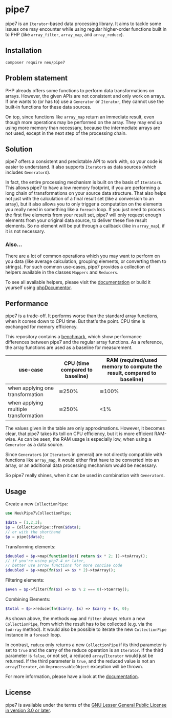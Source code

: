 # pipe7
pipe7 is an `Iterator`-based data processing library.
It aims to tackle some issues one may encounter while using regular higher-order functions built in to PHP (like `array_filter`, `array_map`, and `array_reduce`).

## Installation
`composer require neu/pipe7`

## Problem statement
PHP already offers some functions to perform data transformations on arrays.
However, the given APIs are not consistent and only work on arrays.
If one wants to (or has to) use a `Generator` or `Iterator`, they cannot use the built-in functions for these data sources.

On top, since functions like `array_map` return an immediate result, even though more operations may be performed on the array.
They may end up using more memory than necessary, because the intermediate arrays are not used, except in the next step of the processing chain.

## Solution
pipe7 offers a consistent and predictable API to work with, so your code is easier to understand.
It also supports `Iterator`s as data sources (which includes `Generator`s).

In fact, the entire processing mechanism is built on the basis of `Iterator`s.
This allows pipe7 to have a low memory footprint, if you are performing a long chain of transformations on your source data structure.
That also helps not just with the calculation of a final result set (like a conversion to an array), but it also allows you to only trigger
a computation on the elements you really need in something like a `foreach` loop.
If you just need to process the first five elements from your result set, pipe7 will only request enough elements from your original data source, to deliver these five result elements.
So no element will be put through a callback (like in `array_map`), if it is not necessary.

### Also...
There are a lot of common operations which you may want to perform on you data (like average calculation, grouping elements, or converting them to strings).
For such common use-cases, pipe7 provides a collection of helpers available in the classes `Mappers` and `Reducers`.

To see all available helpers, please visit the [documentation](https://docs.pipe7.joern-neumeyer.de/) or build it yourself using [phpDocumentor](https://phpdoc.org/).

## Performance
pipe7 is a trade-off. It performs worse than the standard array functions, when it comes down to CPU time.
But that's the point. CPU time is exchanged for memory efficiency.

This repository contains a [benchmark](./benchmark.php), which show performance differences between pipe7 and the regular array functions.
As a reference, the array functions are used as a baseline for measurement.

<table>
  <thead>
    <tr>
      <th>use-case</th>
      <th>CPU (time compared to baseline)</th>
      <th>RAM (required/used memory to compute the result, compared to baseline)</th>
    </tr>
  </thead>
  <tbody>
    <tr>
      <td>when applying one transformation</td>
      <td>&cong;250%</td>
      <td>&cong;100%</td>
    </tr>
    <tr>
      <td>when applying multiple transformation</td>
      <td>&cong;250%</td>
      <td>&lt;1%</td>
    </tr>
  </tbody>
</table>

The values given in the table are only approximations.
However, it becomes clear, that pipe7 takes its toll on CPU efficiency, but it is more efficient RAM-wise.
As can be seen, the RAM usage is especially low, when using a `Generator` as a data source.

Since `Generator`s (or `Iterator`s in general) are not directly compatible with functions like `array_map`, it would either
first have to be converted into an array, or an additional data processing mechanism would be necessary.

So pipe7 really shines, when it can be used in combination with `Generator`s.

## Usage
Create a new `CollectionPipe`:
```php
use Neu\Pipe7\CollectionPipe;

$data = [1,2,3];
$p = CollectionPipe::from($data);
// or with the shorthand
$p = pipe($data);
```

Transforming elements:
```php
$doubled = $p->map(function($x){ return $x * 2; })->toArray();
// if you're using php7.4 or later,
// better use arrow functions for more concise code
$doubled = $p->map(fn($x) => $x * 2)->toArray();
```

Filtering elements:
```php
$even = $p->filter(fn($x) => $x % 2 === 0)->toArray();
```

Combining Elements:
```php
$total = $p->reduce(fn($carry, $x) => $carry + $x, 0);
```

As shown above, the methods `map` and `filter` always return a new `CollectionPipe`, from which the result has to be collected (e.g. via the `toArray` method).
It would also be possible to iterate the new `CollectionPipe` instance in a `foreach` loop.

In contrast, `reduce` only returns a new `CollectionPipe` if its third parameter is set to `true` and the carry of the reduce operation is an `Iterator`.
If the third parameter is `false`, or not set, a reduced `array`/`Iterator` would just be returned.
If the third parameter is `true`, and the reduced value is not an `array`/`Iterator`, an `UnprocessableObject` exception will be thrown.

For more information, please have a look at the [documentation](https://docs.pipe7.joern-neumeyer.de/).

## License
pipe7 is available under the terms of the [GNU Lesser General Public License in version 3.0 or later](./LICENSE).
